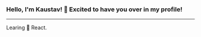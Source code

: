 ### Hello, I'm Kaustav! 👋 Excited to have you over in my profile!
<hr/>
Learing 🌱 React.


<!--
**kaustav-mondal/kaustav-mondal** is a ✨ _special_ ✨ repository because its `README.md` (this file) appears on your GitHub profile. -->

<!--Here are some ideas to get you started:

- 🔭 I’m currently working on Java
- 🌱 I’m currently learning React
- 👯 I’m looking to collaborate on any project that 
- 🤔 I’m looking for help with React, node.js
- 💬 Ask me about Java, DSA will try my best to answer
- 📫 How to reach me: kaustavm17@gmail.com
- 😄 Pronouns: ...
- ⚡ Fun fact: ...

 for the most part, looking to get savvy on DevOps.

For collaborations 👯 Please do drop a mail at 📫 kaustavm17@gmail.com
<p align="center">
  <img width="48%" src="https://github-readme-stats.vercel.app/api?username=kaustav-mondal&show_icons=true&theme=tokyonight"/>
  <img width="48%" src="https://github-readme-streak-stats.herokuapp.com/?user=kaustav-mondal&theme=tokyonight"/>
</p>
-->
